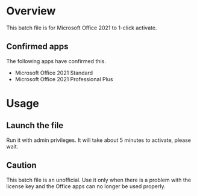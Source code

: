 # Overview

This batch file is for Microsoft Office 2021 to 1-click activate.

## Confirmed apps

The following apps have confirmed this.

- Microsoft Office 2021 Standard
- Microsoft Office 2021 Professional Plus

# Usage

## Launch the file

Run it with admin privileges. It will take about 5 minutes to activate, please wait.

## Caution

This batch file is an unofficial. Use it only when there is a problem with the license key and the Office apps can no longer be used properly.
